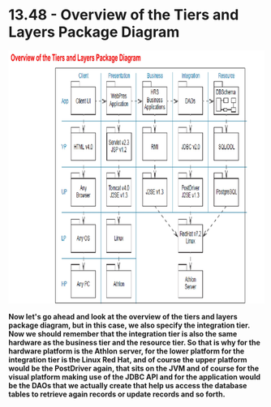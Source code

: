 # 13.48 - Overview of the Tiers and Layers Package Diagram

<img src="/images/13_48_01.jpg" width="800" height="500">

**Now let's go ahead and look at the overview of the tiers and layers package diagram, but in this case, we also specify the integration tier. Now we should remember that the integration tier is also the same hardware as the business tier and the resource tier. So that is why for the hardware platform is the Athlon server, for the lower platform for the integration tier is the Linux Red Hat, and of course the upper platform would be the PostDriver again, that sits on the JVM and of course for the visual platform making use of the JDBC API and for the application would be the DAOs that we actually create that help us access the database tables to retrieve again records or update records and so forth.**